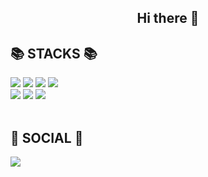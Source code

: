 <h2 align=center>Hi there 👋</h2>

<h2>📚 STACKS 📚</h2>
<div>
  <img src="https://img.shields.io/badge/html5-E34F26?style=for-the-badge&logo=html5&logoColor=white"> 
  <img src="https://img.shields.io/badge/css-1572B6?style=for-the-badge&logo=css3&logoColor=white"> 
  <img src="https://img.shields.io/badge/javascript-F7DF1E?style=for-the-badge&logo=javascript&logoColor=black">
  <img src="https://img.shields.io/badge/react-61DAFB?style=for-the-badge&logo=react&logoColor=black"><br>
  <img src="https://img.shields.io/badge/git-F05032?style=for-the-badge&logo=git&logoColor=white">
  <img src="https://img.shields.io/badge/github-181717?style=for-the-badge&logo=github&logoColor=white">
  <img src="https://img.shields.io/badge/python-3776AB?style=for-the-badge&logo=python&logoColor=white">
</div>

<br>

<h2>💌 SOCIAL 💌</h2>
<div>
  <a href = 'https://goldenrod-scallop-ad5.notion.site/study-center-ef92c048eb2c4dcb9409713c1c75ba7d?pvs=4' target = "_blank">
    <img src="https://img.shields.io/badge/notion-000000?style=for-the-badge&logo=notion&logoColor=white">
  </a>   
</div>


